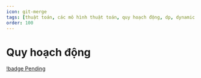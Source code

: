 ```yaml
---
icon: git-merge
tags: [thuật toán, các mô hình thuật toán, quy hoạch động, dp, dynamic programming, Competitive Programming, CP]
order: 100
---
```

# Quy hoạch động
[!badge Pending]()